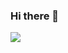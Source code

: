 ### Hi there 👋
<a href="" target="_blank"><img src="https://img.shields.io/badge/TypeScript-3178C6?style=flat&logo=TypeScript&logoColor=fff"/></a>
<!--
**minwoo129/minwoo129** is a ✨ _special_ ✨ repository because its `README.md` (this file) appears on your GitHub profile.

Here are some ideas to get you started:

- 🔭 I’m currently working on ...
- 🌱 I’m currently learning ...
- 👯 I’m looking to collaborate on ...
- 🤔 I’m looking for help with ...
- 💬 Ask me about ...
- 📫 How to reach me: ...
- 😄 Pronouns: ...
- ⚡ Fun fact: ...
-->
